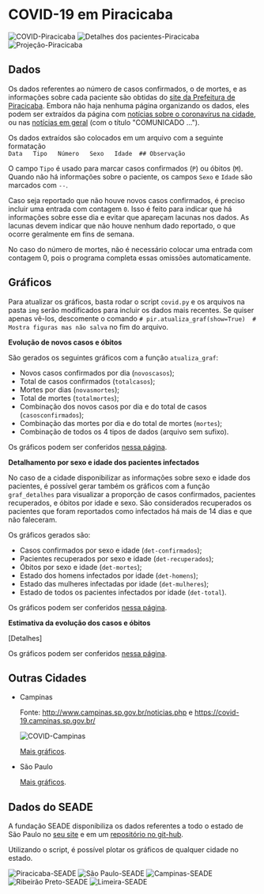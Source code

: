 # COVID-19 em Piracicaba

![COVID-Piracicaba](img/Piracicaba.png)
![Detalhes dos pacientes-Piracicaba](img/Piracicaba-det-total.png)
![Projeção-Piracicaba](img/Piracicaba-projecao-14-28.png)

## Dados

Os dados referentes ao número de casos confirmados, o de mortes, e as informações sobre cada paciente são obtidas do [site da Prefeitura de Piracicaba](piracicaba.sp.gov.br/).
Embora não haja nenhuma página organizando os dados, eles podem ser extraídos da página com [notícias sobre o coronavírus na cidade](http://www.piracicaba.sp.gov.br/plantao+coronavirus+covid+19.aspx), ou nas [notícias em geral](https://www.piracicaba.sp.gov.br/categoria/principais+noticias.aspx) (com o título "COMUNICADO ...").

Os dados extraídos são colocados em um arquivo com a seguinte formatação  
`Data   Tipo   Número   Sexo   Idade  ## Observação`

O campo `Tipo` é usado para marcar casos confirmados (`P`) ou óbitos (`M`).
Quando não há informações sobre o paciente, os campos `Sexo` e `Idade` são marcados com `--`.

Caso seja reportado que não houve novos casos confirmados, é preciso incluir uma entrada com contagem `0`.
Isso é feito para indicar que há informações sobre esse dia e evitar que apareçam lacunas nos dados.
As lacunas devem indicar que não houve nenhum dado reportado, o que ocorre geralmente em fins de semana.

No caso do número de mortes, não é necessário colocar uma entrada com contagem 0, pois o programa completa essas omissões automaticamente.

## Gráficos

Para atualizar os gráficos, basta rodar o script `covid.py` e os arquivos na pasta `img` serão modificados para incluir os dados mais recentes.
Se quiser apenas vê-los, descomente o comando `# pir.atualiza_graf(show=True)  # Mostra figuras mas não salva` no fim do arquivo.

**Evolução de novos casos e óbitos**  

São gerados os seguintes gráficos com a função `atualiza_graf`:
* Novos casos confirmados por dia (`novoscasos`);
* Total de casos confirmados (`totalcasos`);
* Mortes por dias (`novasmortes`);
* Total de mortes (`totalmortes`);
* Combinação dos novos casos por dia e do total de casos (`casosconfirmados`);
* Combinação das mortes por dia e do total de mortes (`mortes`);
* Combinação de todos os 4 tipos de dados (arquivo sem sufixo).

Os gráficos podem ser conferidos [nessa página](casos-piracicaba.md).

**Detalhamento por sexo e idade dos pacientes infectados**

No caso de a cidade disponibilizar as informações sobre sexo e idade dos pacientes, é possível gerar também os gráficos com a função `graf_detalhes` para visualizar a proporção de casos confirmados, pacientes recuperados, e óbitos por idade e sexo.
São considerados recuperados os pacientes que foram reportados como infectados há mais de 14 dias e que não faleceram.

Os gráficos gerados são:
* Casos confirmados por sexo e idade (`det-confirmados`);
* Pacientes recuperados por sexo e idade (`det-recuperados`);
* Óbitos por sexo e idade (`det-mortes`);
* Estado dos homens infectados por idade (`det-homens`);
* Estado das mulheres infectadas por idade (`det-mulheres`);
* Estado de todos os pacientes infectados por idade (`det-total`).

Os gráficos podem ser conferidos [nessa página](detalhes-piracicaba.md).

**Estimativa da evolução dos casos e óbitos**

\[Detalhes]

Os gráficos podem ser conferidos [nessa página](projecao-piracicaba.md).


## Outras Cidades

* Campinas

  Fonte: http://www.campinas.sp.gov.br/noticias.php e https://covid-19.campinas.sp.gov.br/
  
  ![COVID-Campinas](img/Campinas.png)

  [Mais gráficos](img-Campinas.md).

* São Paulo

  [Mais gráficos](img-SaoPaulo.md).

## Dados do SEADE

A fundação SEADE disponibiliza os dados referentes a todo o estado de São Paulo no [seu site](https://www.seade.gov.br/coronavirus/) e em um [repositório no git-hub](https://github.com/seade-R/dados-covid-sp).

Utilizando o script, é possível plotar os gráficos de qualquer cidade no estado.

![Piracicaba-SEADE](img/Piracicaba-SEADE.png)
![São Paulo-SEADE](img/São_Paulo-SEADE.png)
![Campinas-SEADE](img/Campinas-SEADE.png)
![Ribeirão Preto-SEADE](img/Ribeirao_Preto-SEADE.png)
![Limeira-SEADE](img/Limeira-SEADE.png)




